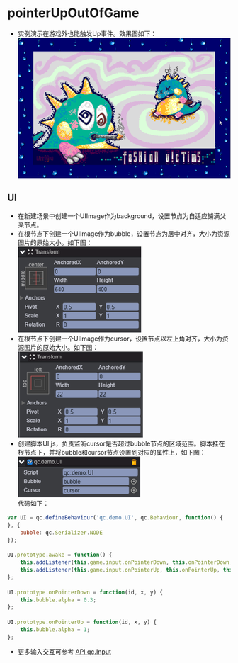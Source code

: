 # pointerUpOutOfGame

* 实例演示在游戏外也能触发Up事件。效果图如下：<br>
![outOfGame](images\UI.gif)

## UI

* 在新建场景中创建一个UIImage作为background，设置节点为自适应铺满父亲节点。
* 在根节点下创建一个UIImage作为bubble，设置节点为居中对齐，大小为资源图片的原始大小。如下图：<br>
![bubble](images\bubble.png)
* 在根节点下创建一个UIImage作为cursor，设置节点以左上角对齐，大小为资源图片的原始大小。如下图：<br>
![cursor](images\cursor.png)
* 创建脚本UI.js，负责监听cursor是否超过bubble节点的区域范围。脚本挂在根节点下，并将bubble和cursor节点设置到对应的属性上，如下图：<br>
![script](images\script.png)<br>
代码如下：<br>

```javascript
var UI = qc.defineBehaviour('qc.demo.UI', qc.Behaviour, function() {
}, {
    bubble: qc.Serializer.NODE
});

UI.prototype.awake = function() {
    this.addListener(this.game.input.onPointerDown, this.onPointerDown, this);
    this.addListener(this.game.input.onPointerUp, this.onPointerUp, this);
};

UI.prototype.onPointerDown = function(id, x, y) {
    this.bubble.alpha = 0.3;
};

UI.prototype.onPointerUp = function(id, x, y) {
    this.bubble.alpha = 1;
};

```
* 更多输入交互可参考 [API qc.Input](http://docs.zuoyouxi.com/api/input/Input.html)